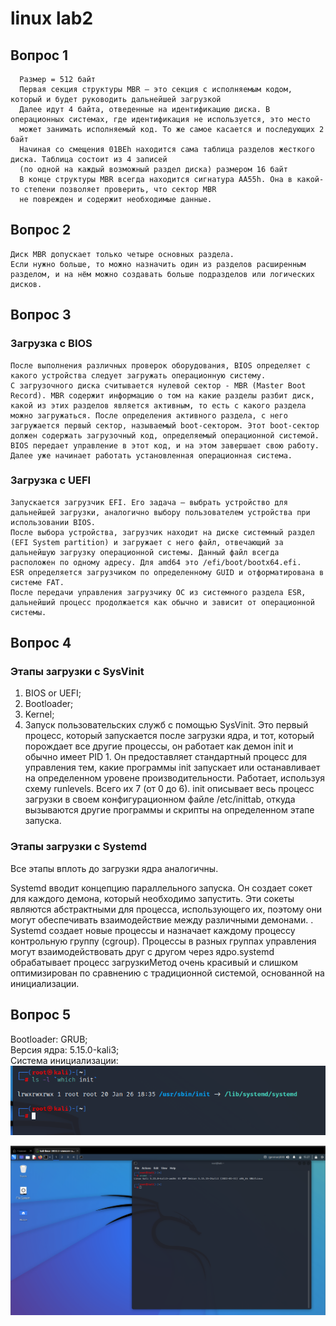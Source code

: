 # linux lab2

<h2>Вопрос 1</h2>

```
  Размер = 512 байт
  Первая секция структуры MBR — это секция с исполняемым кодом, который и будет руководить дальнейшей загрузкой
  Далее идут 4 байта, отведенные на идентификацию диска. В операционных системах, где идентификация не используется, это место 
  может занимать исполняемый код. То же самое касается и последующих 2 байт
  Начиная со смещения 01BEh находится сама таблица разделов жесткого диска. Таблица состоит из 4 записей
  (по одной на каждый возможный раздел диска) размером 16 байт
  В конце структуры MBR всегда находится сигнатура AA55h. Она в какой-то степени позволяет проверить, что сектор MBR
  не поврежден и содержит необходимые данные.
```

<h2>Вопрос 2</h2>

```
Диск MBR допускает только четыре основных раздела.
Если нужно больше, то можно назначить один из разделов расширенным разделом, и на нём можно создавать больше подразделов или логических дисков.
```

<h2>Вопрос 3</h2>

<h3>Загрузка с BIOS</h3>

```
После выполнения различных проверок оборудования, BIOS определяет с какого устройства следует загружать операционную систему.
С загрузочного диска считывается нулевой сектор - MBR (Master Boot Record). MBR содержит информацию о том на какие разделы разбит диск, какой из этих разделов является активным, то есть с какого раздела можно загружаться. После определения активного раздела, с него загружается первый сектор, называемый boot-сектором. Этот boot-сектор должен содержать загрузочный код, определяемый операционной системой. BIOS передает управление в этот код, и на этом завершает свою работу. Далее уже начинает работать установленная операционная система.
```

<h3>Загрузка с UEFI</h3>

```
Запускается загрузчик EFI. Его задача — выбрать устройство для дальнейшей загрузки, аналогично выбору пользователем устройства при использовании BIOS.
После выбора устройства, загрузчик находит на диске системный раздел (EFI System partition) и загружает с него файл, отвечающий за дальнейшую загрузку операционной системы. Данный файл всегда расположен по одному адресу. Для amd64 это /efi/boot/bootx64.efi.
ESR определяется загрузчиком по определенному GUID и отформатирована в системе FAT.
После передачи управления загрузчику ОС из системного раздела ESR, дальнейший процесс продолжается как обычно и зависит от операционной системы.
```

<h2>Вопрос 4</h2>

<h3>Этапы загрузки с SysVinit</h3>

1. BIOS or UEFI;
2. Bootloader;
3. Kernel;
4. Запуск пользовательских служб с помощью SysVinit. Это первый процесс, который запускается после загрузки ядра, и тот, который порождает все другие процессы, он работает как демон init и обычно имеет PID 1. Он предоставляет стандартный процесс для управления тем, какие программы init запускает или останавливает на определенном уровене производительности. Работает, используя схему runlevels. Всего их 7 (от 0 до 6). init описывает весь процесс загрузки в своем конфигурационном файле /etc/inittab, откуда вызываются другие программы и скрипты на определенном этапе запуска.

<h3>Этапы загрузки с Systemd</h3>
   Все этапы вплоть до загрузки ядра аналогичны.
   
   Systemd вводит концепцию параллельного запуска. Он создает сокет для каждого демона, который необходимо запустить. Эти сокеты являются абстрактными для процесса, использующего их, поэтому они могут обеспечивать взаимодействие между различными демонами. . Systemd создает новые процессы и назначает каждому процессу контрольную группу (cgroup). Процессы в разных группах управления могут взаимодействовать друг с другом через ядро.systemd обрабатывает процесс загрузкиМетод очень красивый и слишком оптимизирован по сравнению с традиционной системой, основанной на инициализации.

<h2>Вопрос 5</h2>

Bootloader: GRUB;  
Версия ядра: 5.15.0-kali3;  
Система инициализации:   
<img src="https://github.com/DaHuel/linux/blob/task2/image.png"> 

<img src="https://github.com/DaHuel/linux/blob/task2/1.png?raw=true" />
